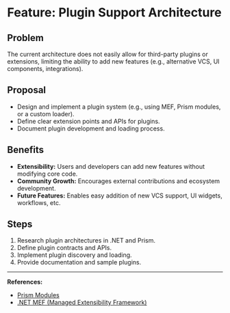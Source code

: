 # Feature: Plugin Support Architecture

## Problem
The current architecture does not easily allow for third-party plugins or extensions, limiting the ability to add new features (e.g., alternative VCS, UI components, integrations).

## Proposal
- Design and implement a plugin system (e.g., using MEF, Prism modules, or a custom loader).
- Define clear extension points and APIs for plugins.
- Document plugin development and loading process.

## Benefits
- **Extensibility:** Users and developers can add new features without modifying core code.
- **Community Growth:** Encourages external contributions and ecosystem development.
- **Future Features:** Enables easy addition of new VCS support, UI widgets, workflows, etc.

## Steps
1. Research plugin architectures in .NET and Prism.
2. Define plugin contracts and APIs.
3. Implement plugin discovery and loading.
4. Provide documentation and sample plugins.

---

**References:**
- [Prism Modules](https://prismlibrary.com/docs/modules.html)
- [.NET MEF (Managed Extensibility Framework)](https://learn.microsoft.com/en-us/dotnet/framework/mef/)
